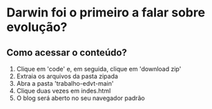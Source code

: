 # Darwin foi o primeiro a falar sobre evolução?
<h2>Como acessar o conteúdo?</h2>
<ol>
 <li>Clique em 'code' e, em seguida, clique em 'download zip'</li>
 <li>Extraia os arquivos da pasta zipada</li>
 <li>Abra a pasta 'trabalho-edvt-main'</li>
 <li>Clique duas vezes em indes.html</li>
 <li>O blog será aberto no seu navegador padrão</li>
</ol>
